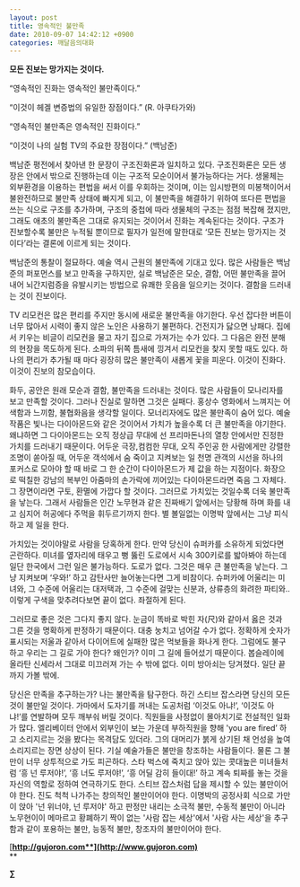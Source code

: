 ```yaml
---
layout: post
title: 영속적인 불만족
date: 2010-09-07 14:42:12 +0900
categories: 깨달음의대화
---
```

**모든 진보는 망가지는 것이다.**



“영속적인 진화는 영속적인 불만족이다.”

“이것이 헤겔 변증법의 유일한 장점이다.” (R. 아쿠타가와)



“영속적인 불만족은 영속적인 진화이다.”

“이것이 나의 실험 TV의 주요한 장점이다.” (백남준)



백남준 평전에서 찾아낸 한 문장이 구조진화론과 일치하고 있다. 구조진화론은 모든 생장은 안에서 밖으로 진행하는데 이는 구조적 모순이어서 불가능하다는 거다. 생물체는 외부환경을 이용하는 편법을 써서 이를 우회하는 것이며, 이는 임시방편의 미봉책이어서 불완전하므로 불만족 상태에 빠지게 되고, 이 불만족을 해결하기 위하여 또다른 편법을 쓰는 식으로 구조를 추가하며, 구조의 중첩에 따라 생물체의 구조는 점점 복잡해 졌지만, 그래도 애초의 불만족은 그대로 유지되는 것이어서 진화는 계속된다는 것이다. 구조가 진보할수록 불만은 누적될 뿐이므로 필자가 일전에 말한대로 ‘모든 진보는 망가지는 것이다’라는 결론에 이르게 되는 것이다. 



백남준의 통찰이 절묘하다. 예술 역시 근원의 불만족에 기대고 있다. 많은 사람들은 백남준의 퍼포먼스를 보고 만족을 구하지만, 실로 백남준은 모순, 결함, 어떤 불만족을 끌어내어 뇌간지럼증을 유발시키는 방법으로 유쾌한 웃음을 일으키는 것이다. 결함을 드러내는 것이 진보이다. 



TV 리모컨은 많은 편리를 주지만 동시에 새로운 불만족을 야기한다. 우선 잡다한 버튼이 너무 많아서 시력이 좋지 않은 노인은 사용하기 불편하다. 건전지가 닳으면 낭패다. 집에서 키우는 비글이 리모컨을 물고 자기 집으로 가져가는 수가 있다. 그 다음은 완전 분해의 현장을 목도하게 된다. 소파의 뒤쪽 틈새에 낑겨서 리모컨을 찾지 못할 때도 있다. 하나의 편리가 추가될 때 마다 굉장히 많은 불만족이 새롭게 꽃을 피운다. 이것이 진화다. 이것이 진보의 참모습이다. 



화두, 공안은 원래 모순과 결함, 불만족을 드러내는 것이다. 많은 사람들이 모나리자를 보고 만족할 것이다. 그러나 진실로 말하면 그것은 실패다. 홍상수 영화에서 느껴지는 어색함과 느끼함, 불협화음을 생각할 일이다. 모너리자에도 많은 불만족이 숨어 있다. 예술작품은 빛나는 다이아몬드와 같은 것이어서 가치가 높을수록 더 큰 불만족을 야기한다. 왜냐하면 그 다이아몬드는 오직 정상급 무대에 선 프리마돈나의 열창 안에서만 진정한 가치를 드러내기 때문이다. 어두운 극장,컴컴한 무대, 오직 주인공 한 사람에게만 강렬한 조명이 쏟아질 때, 어두운 객석에서 숨 죽이고 지켜보는 일 천명 관객의 시선을 하나의 포커스로 모아야 할 때 바로 그 한 순간이 다이아몬드가 제 값을 하는 지점이다. 화장으로 떡칠한 강남의 복부인 아줌마의 손가락에 끼어있는 다이아몬드라면 죽음 그 자체다. 그 장면이라면 구토, 환멸에 가깝다 할 것이다. 그러므로 가치있는 것일수록 더욱 불만족을 낳는다. 그래서 사람들은 인간 노무현과 같은 진짜배기 앞에서는 당황해 하며 화를 내고 심지어 허공에다 주먹을 휘두르기까지 한다. 별 볼일없는 이명박 앞에서는 그냥 피식 하고 제 일을 한다. 



가치있는 것이야말로 사람을 당혹하게 한다. 만약 당신이 슈퍼카를 소유하게 되었다면 곤란하다. 미녀를 옆자리에 태우고 뻥 뚫린 도로에서 시속 300키로를 밟아봐야 하는데 일단 한국에서 그런 일은 불가능하다. 도로가 없다. 그것은 매우 큰 불만족을 낳는다. 그냥 지켜보며 ‘우와!’ 하고 감탄사만 늘어놓는다면 그게 비참이다. 슈퍼카에 어울리는 미녀와, 그 수준에 어울리는 대저택과, 그 수준에 걸맞는 신분과, 상류층의 화려한 파티와.. 이렇게 구색을 맞추려다보면 끝이 없다. 좌절하게 된다. 



그러므로 좋은 것은 그다지 좋지 않다. 눈금이 똑바로 박힌 자(尺)와 같아서 옳은 것과 그른 것을 명확하게 판정하기 때문이다. 대충 눙치고 넘어갈 수가 없다. 정확하게 숫자가 표시되는 저울과 같아서 다이어트에 실패한 많은 먹보들을 화나게 한다. 그럼에도 불구하고 우리는 그 길로 가야 한다? 왜인가? 이미 그 길에 들어섰기 때문이다. 봅슬레이에 올라탄 신세라서 그대로 미끄러져 가는 수 밖에 없다. 이미 방아쇠는 당겨졌다. 일단 끝까지 가볼 밖에.



당신은 만족을 추구하는가? 나는 불만족을 탐구한다. 하긴 스티브 잡스라면 당신의 모든 것이 불만일 것이다. 가마에서 도자기를 꺼내는 도공처럼 ‘이것도 아냐!’, ‘이것도 아냐!’를 연발하며 모두 깨부숴 버릴 것이다. 직원들을 사정없이 몰아치기로 전설적인 일화가 많다. 엘리베이터 안에서 외부인이 보는 가운데 부하직원을 향해 'you are fired’ 하고 소리지르는 것을 봤다는 목격담도 있더라. 그의 대머리가 붉게 상기된 채 언성을 높여 소리지르는 장면 상상이 된다. 기실 예술가들은 불만을 창조하는 사람들이다. 물론 그 불만이 너무 상투적으로 가도 피곤하다. 스타 벅스에 죽치고 앉아 있는 콧대높은 미녀들처럼 ‘흥 넌 루저야!’, ‘흥 너도 루저야!’, ‘흥 어딜 감히 들이대!’ 하고 계속 퇴짜를 놓는 것을 자신의 역할로 정하여 연극하기도 한다. 스티브 잡스처럼 답을 제시할 수 있는 불만이어야 한다. 진도 척척 나가주는 창의적인 불만이어야 한다. 이명박의 공정사회 식으로 가만이 앉아 '넌 위너야, 넌 루저야' 하고 판정만 내리는 소극적 불만, 수동적 불만이 아니라 노무현이이 메마르고 황폐하기 짝이 없는 '사람 잡는 세상'에서 '사람 사는 세상'을 추구함과 같이 포용하는 불만, 능동적 불만, 창조자의 불만이어야 한다. 













[**http://gujoron.com**](http://www.gujoron.com)**  
** 

**∑**